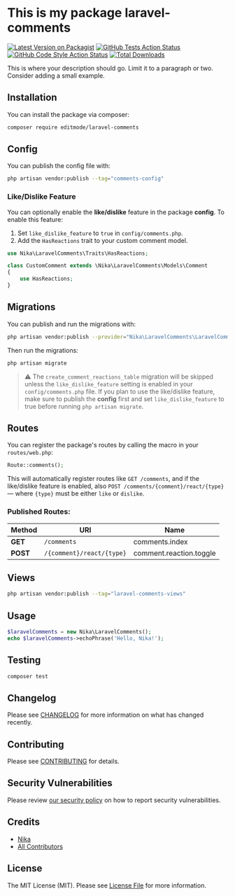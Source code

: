 # This is my package laravel-comments

[![Latest Version on Packagist](https://img.shields.io/packagist/v/editmode/laravel-comments.svg?style=flat-square)](https://packagist.org/packages/editmode/laravel-comments)
[![GitHub Tests Action Status](https://img.shields.io/github/actions/workflow/status/editmode/laravel-comments/run-tests.yml?branch=main&label=tests&style=flat-square)](https://github.com/editmode/laravel-comments/actions?query=workflow%3Arun-tests+branch%3Amain)
[![GitHub Code Style Action Status](https://img.shields.io/github/actions/workflow/status/editmode/laravel-comments/fix-php-code-style-issues.yml?branch=main&label=code%20style&style=flat-square)](https://github.com/editmode/laravel-comments/actions?query=workflow%3A"Fix+PHP+code+style+issues"+branch%3Amain)
[![Total Downloads](https://img.shields.io/packagist/dt/editmode/laravel-comments.svg?style=flat-square)](https://packagist.org/packages/editmode/laravel-comments)

This is where your description should go. Limit it to a paragraph or two. Consider adding a small example.

## Installation

You can install the package via composer:

```bash
composer require editmode/laravel-comments
```

## Config

You can publish the config file with:

```bash
php artisan vendor:publish --tag="comments-config"
```

### Like/Dislike Feature

You can optionally enable the **like/dislike** feature in the package **config**.
To enable this feature:

1. Set `like_dislike_feature` to `true` in `config/comments.php`.
2. Add the `HasReactions` trait to your custom comment model.

```php
use Nika\LaravelComments\Traits\HasReactions;

class CustomComment extends \Nika\LaravelComments\Models\Comment
{
    use HasReactions;
}
```

## Migrations

You can publish and run the migrations with:

```bash
php artisan vendor:publish --provider="Nika\LaravelComments\LaravelCommentsServiceProvider" --tag="comments-migrations"
```

Then run the migrations:

```bash
php artisan migrate
```

> ⚠️ The `create_comment_reactions_table` migration will be skipped unless the `like_dislike_feature` setting is enabled
> in your `config/comments.php` file.
> If you plan to use the like/dislike feature, make sure to publish the **config** first and set `like_dislike_feature`
> to true before running `php artisan migrate`.
</file>

## Routes

You can register the package's routes by calling the macro in your `routes/web.php`:

```php
Route::comments();
```

This will automatically register routes like `GET /comments`, and if the like/dislike feature is enabled,
also `POST /comments/{comment}/react/{type}` — where `{type}` must be either `like` or `dislike`.

### Published Routes:

| Method   | URI                       | Name                    |
|----------|---------------------------|-------------------------|
| **GET**  | `/comments`               | comments.index          |
| **POST** | `/{comment}/react/{type}` | comment.reaction.toggle |

## Views

```bash
php artisan vendor:publish --tag="laravel-comments-views"
```

## Usage

```php
$laravelComments = new Nika\LaravelComments();
echo $laravelComments->echoPhrase('Hello, Nika!');
```

## Testing

```bash
composer test
```

## Changelog

Please see [CHANGELOG](CHANGELOG.md) for more information on what has changed recently.

## Contributing

Please see [CONTRIBUTING](CONTRIBUTING.md) for details.

## Security Vulnerabilities

Please review [our security policy](../../security/policy) on how to report security vulnerabilities.

## Credits

- [Nika](https://github.com/editmode)
- [All Contributors](../../contributors)

## License

The MIT License (MIT). Please see [License File](LICENSE.md) for more information.
